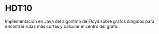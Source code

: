 # HDT10
Implementación en Java del algoritmo de Floyd sobre grafos dirigidos para encontrar rutas más cortas y calcular el centro del grafo.

